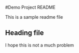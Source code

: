 #Demo Project README


This is a sample readme file


## Heading file

I hope this is not a much problem

